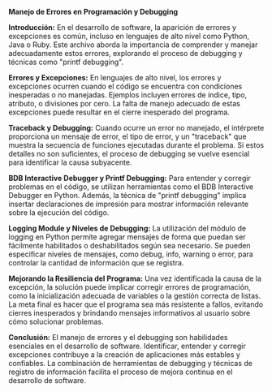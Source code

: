 **Manejo de Errores en Programación y Debugging**

**Introducción:**
En el desarrollo de software, la aparición de errores y excepciones es común, incluso en lenguajes de alto nivel como Python, Java o Ruby. Este archivo aborda la importancia de comprender y manejar adecuadamente estos errores, explorando el proceso de debugging y técnicas como "printf debugging".

**Errores y Excepciones:**
En lenguajes de alto nivel, los errores y excepciones ocurren cuando el código se encuentra con condiciones inesperadas o no manejadas. Ejemplos incluyen errores de índice, tipo, atributo, o divisiones por cero. La falta de manejo adecuado de estas excepciones puede resultar en el cierre inesperado del programa.

**Traceback y Debugging:**
Cuando ocurre un error no manejado, el intérprete proporciona un mensaje de error, el tipo de error, y un "traceback" que muestra la secuencia de funciones ejecutadas durante el problema. Si estos detalles no son suficientes, el proceso de debugging se vuelve esencial para identificar la causa subyacente.

**BDB Interactive Debugger y Printf Debugging:**
Para entender y corregir problemas en el código, se utilizan herramientas como el BDB Interactive Debugger en Python. Además, la técnica de "printf debugging" implica insertar declaraciones de impresión para mostrar información relevante sobre la ejecución del código.

**Logging Module y Niveles de Debugging:**
La utilización del módulo de logging en Python permite agregar mensajes de forma que puedan ser fácilmente habilitados o deshabilitados según sea necesario. Se pueden especificar niveles de mensajes, como debug, info, warning o error, para controlar la cantidad de información que se registra.

**Mejorando la Resiliencia del Programa:**
Una vez identificada la causa de la excepción, la solución puede implicar corregir errores de programación, como la inicialización adecuada de variables o la gestión correcta de listas. La meta final es hacer que el programa sea más resistente a fallos, evitando cierres inesperados y brindando mensajes informativos al usuario sobre cómo solucionar problemas.

**Conclusión:**
El manejo de errores y el debugging son habilidades esenciales en el desarrollo de software. Identificar, entender y corregir excepciones contribuye a la creación de aplicaciones más estables y confiables. La combinación de herramientas de debugging y técnicas de registro de información facilita el proceso de mejora continua en el desarrollo de software.